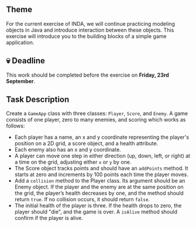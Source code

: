 ## Theme
For the current exercise of INDA, we will continue practicing modeling objects in Java and introduce interaction between these objects. This exercise will introduce you to the building blocks of a simple game application.
 
## 💀 Deadline
This work should be completed before the exercise on **Friday, 23rd September**.

## Task Description

Create a `GameApp` class with three classes: `Player`, `Score`, and `Enemy`. A game consists of one player, zero to many enemies, and scoring which works as follows:

- Each player has a name, an x and y coordinate representing the player's position on a 2D grid, a score object, and a health attribute.
- Each enemy also has an x and y coordinate.
- A player can move one step in either direction (up, down, left, or right) at a time on the grid, adjusting either `x` or `y` by one.
- The Score object tracks points and should have an `addPoints` method. It starts at zero and increments by 100 points each time the player moves.
- Add a `collision` method to the Player class. Its argument should be an Enemy object. If the player and the enemy are at the same position on the grid, the player’s health decreases by one, and the method should return `true`. If no collision occurs, it should return `false`.
- The initial health of the player is three. If the health drops to zero, the player should "die", and the game is over. A `isAlive` method should confirm if the player is alive.